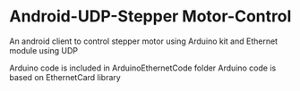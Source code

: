Android-UDP-Stepper Motor-Control
=========================

An android client to control stepper motor using Arduino kit and Ethernet module using UDP

Arduino code is included in ArduinoEthernetCode folder
Arduino code is based on EthernetCard library
